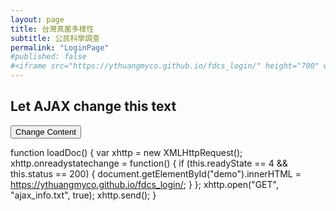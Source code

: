 ```yaml
---
layout: page
title: 台灣真菌多樣性
subtitle: 公民科學調查
permalink: "LoginPage"
#published: false
#<iframe src="https://ythuangmyco.github.io/fdcs_login/" height="700" width="100%" frameBorder="0"></iframe>
---
```

<!DOCTYPE html>
<html>
<body>

<div id="demo">
  <h2>Let AJAX change this text</h2>
  <button type="button" onclick="loadDoc()">Change Content</button>
</div>

</body>
</html>

function loadDoc() {
  var xhttp = new XMLHttpRequest();
  xhttp.onreadystatechange = function() {
    if (this.readyState == 4 && this.status == 200) {
     document.getElementById("demo").innerHTML = https://ythuangmyco.github.io/fdcs_login/;
    }
  };
  xhttp.open("GET", "ajax_info.txt", true);
  xhttp.send();
}
